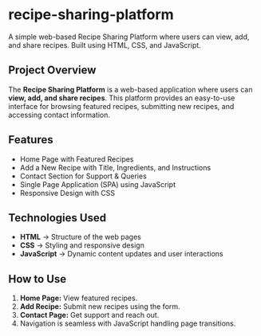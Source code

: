 # recipe-sharing-platform
A simple web-based Recipe Sharing Platform where users can view, add, and share recipes. Built using HTML, CSS, and JavaScript.

## Project Overview  
The **Recipe Sharing Platform** is a web-based application where users can **view, add, and share recipes**. This platform provides an easy-to-use interface for browsing featured recipes, submitting new recipes, and accessing contact information.  

## Features  
- Home Page with Featured Recipes  
- Add a New Recipe with Title, Ingredients, and Instructions  
- Contact Section for Support & Queries  
- Single Page Application (SPA) using JavaScript  
- Responsive Design with CSS  

## Technologies Used  
- **HTML** → Structure of the web pages  
- **CSS** → Styling and responsive design  
- **JavaScript** → Dynamic content updates and user interactions  

## How to Use  
1. **Home Page:** View featured recipes.  
2. **Add Recipe:** Submit new recipes using the form.  
3. **Contact Page:** Get support and reach out.  
4. Navigation is seamless with JavaScript handling page transitions.  
